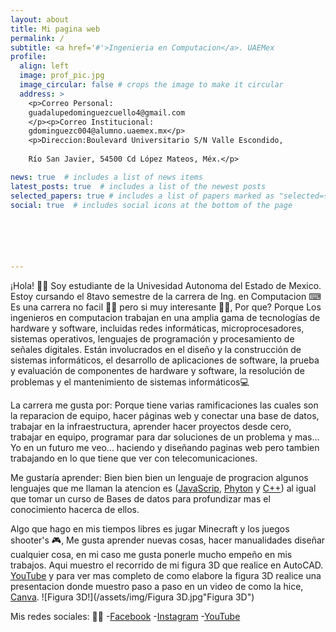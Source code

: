 ```yaml
---
layout: about
title: Mi pagina web
permalink: /
subtitle: <a href='#'>Ingenieria en Computacion</a>. UAEMex
profile:
  align: left
  image: prof_pic.jpg
  image_circular: false # crops the image to make it circular
  address: >
    <p>Correo Personal:
    guadalupedominguezcuello4@gmail.com 
    </p><p>Correo Institucional:
    gdominguezc004@alumno.uaemex.mx</p>
    <p>Direccion:Boulevard Universitario S/N Valle Escondido, 
    
    Río San Javier, 54500 Cd López Mateos, Méx.</p>

news: true  # includes a list of news items
latest_posts: true  # includes a list of the newest posts
selected_papers: true # includes a list of papers marked as "selected={true}"
social: true  # includes social icons at the bottom of the page






---
```


  ¡Hola! 🙋‍♀️ Soy estudiante de la Univesidad Autonoma del Estado de Mexico. Estoy cursando el 8tavo semestre de la carrera de Ing. en Computacion ⌨
  Es una carrera no facil 🤷‍♀️ pero si muy interesante 🙆‍♀️, Por que? Porque Los ingenieros en computacion trabajan en una amplia gama de tecnologías de
  hardware y software, incluidas redes informáticas, microprocesadores, sistemas operativos, lenguajes de programación y procesamiento de 
  señales digitales. Están involucrados en el diseño y la construcción de sistemas informáticos, el desarrollo de aplicaciones de software,
  la prueba y evaluación de componentes de hardware y software, la resolución de problemas y el mantenimiento de sistemas informáticos💻

  La carrera me gusta por: Porque tiene varias ramificaciones las cuales son la reparacion de equipo, hacer páginas web y conectar una base de datos, trabajar en la infraestructura, aprender hacer proyectos desde cero, trabajar en equipo, programar para dar soluciones de un problema y mas...
 Yo en un futuro me veo... haciendo y diseñando paginas web pero tambien trabajando en lo que tiene que ver con telecomunicaciones.

  Me gustaría aprender: Bien bien bien un lenguaje de progracion algunos lenguajes que me llaman la atencion es
  ([JavaScrip](https://developer.microsoft.com/es-es/javascript/), [Phyton](https://www.python.org/) y [C++](http://www.bloodshed.net/)) 
  al igual que tomar un curso de Bases de datos para profundizar mas el conocimiento hacerca de ellos.


  Algo que hago en mis tiempos libres es jugar Minecraft y los juegos shooter's 🎮, Me gusta aprender nuevas
  cosas, hacer manualidades diseñar cualquier cosa, en mi caso me gusta ponerle mucho empeño en mis trabajos. 
  Aqui muestro el recorrido de mi figura 3D que realice en AutoCAD.  [YouTube](https://youtu.be/aJE5XUbKF0s) y para ver mas completo de como elabore la figura 3D realice una presentacion donde muestro paso a paso en un video de como la hice, [Canva](https://www.canva.com/design/DAFSvk15tDA/WLGPJapJRWdDCEZSGFNZNw/edit?utm_content=DAFSvk15tDA&utm_campaign=designshare&utm_medium=link2&utm_source=sharebutton).  ![Figura 3D!](/assets/img/Figura 3D.jpg"Figura 3D")



 Mis redes sociales: 🐣🦆
 -[Facebook](https://www.facebook.com/lizbeth.dominguez.10297?mibextid=ZbWKwL)
 -[Instagram](https://instagram.com/_lizbethdc_?igshid=ZDdkNTZiNTM=)
 -[YouTube](https://youtube.com/@lizbethdominguez1856)
 




